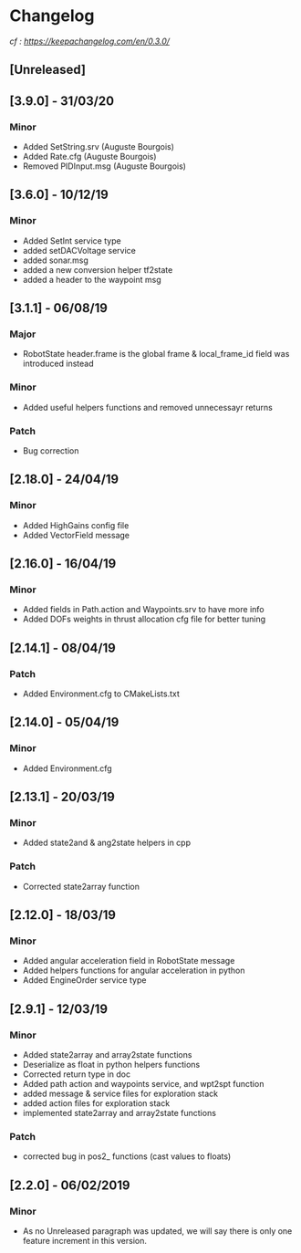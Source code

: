 # Changelog
_cf : https://keepachangelog.com/en/0.3.0/_

## [Unreleased]

## [3.9.0] - 31/03/20
### Minor
- Added SetString.srv (Auguste Bourgois)
- Added Rate.cfg (Auguste Bourgois)
- Removed PIDInput.msg (Auguste Bourgois)


## [3.6.0] - 10/12/19
### Minor
- Added SetInt service type
- added setDACVoltage service
- added sonar.msg
- added a new conversion helper tf2state
- added a header to the waypoint msg


## [3.1.1] - 06/08/19
### Major
- RobotState header.frame is the global frame & local_frame_id field was introduced instead

### Minor
- Added useful helpers functions and removed unnecessayr returns

### Patch
- Bug correction


## [2.18.0] - 24/04/19
### Minor
- Added HighGains config file
- Added VectorField message


## [2.16.0] - 16/04/19
### Minor
- Added fields in Path.action and Waypoints.srv to have more info
- Added DOFs weights in thrust allocation cfg file for better tuning


## [2.14.1] - 08/04/19
### Patch
- Added Environment.cfg to CMakeLists.txt


## [2.14.0] - 05/04/19
### Minor
- Added Environment.cfg


## [2.13.1] - 20/03/19
### Minor
- Added state2and & ang2state helpers in cpp

### Patch
- Corrected state2array function


## [2.12.0] - 18/03/19
### Minor
- Added angular acceleration field in RobotState message
- Added helpers functions for angular acceleration in python
- Added EngineOrder service type


## [2.9.1] - 12/03/19
### Minor
- Added state2array and array2state functions
- Deserialize as float in python helpers functions
- Corrected return type in doc
- Added path action and waypoints service, and wpt2spt function
- added message & service files for exploration stack
- added action files for exploration stack
- implemented state2array and array2state functions

### Patch
- corrected bug in pos2_ functions (cast values to floats)


## [2.2.0] - 06/02/2019
### Minor
- As no Unreleased paragraph was updated, we will say there is only one feature increment in this version.



